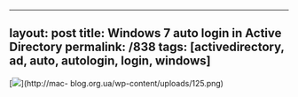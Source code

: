 ---
layout: post
title: Windows 7 auto login in Active Directory
permalink: /838
tags: [activedirectory, ad, auto, autologin, login, windows]
----

[![](http://mac-blog.org.ua/wp-content/uploads/125-300x185.png)](http://mac-
blog.org.ua/wp-content/uploads/125.png)

